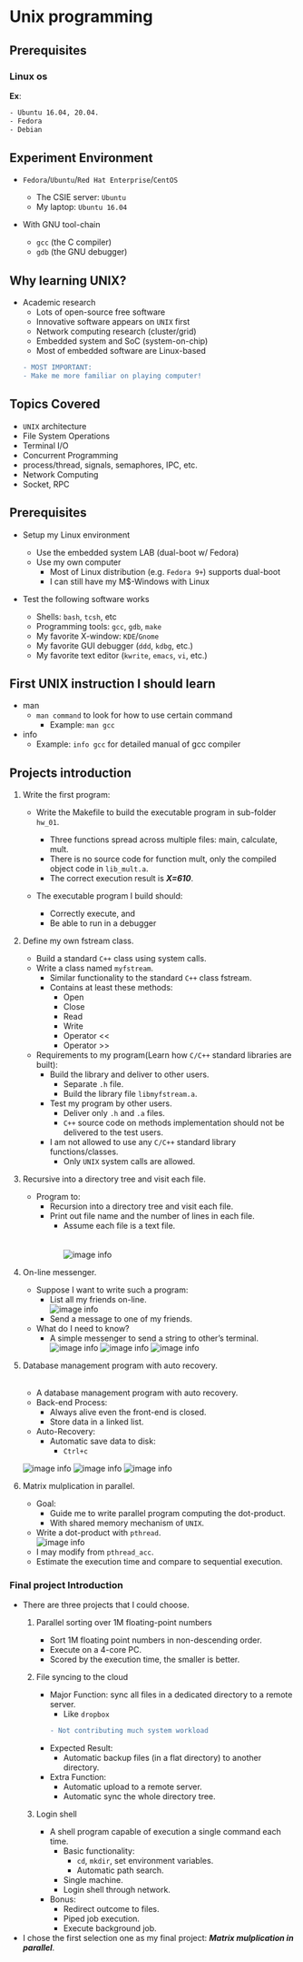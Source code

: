 <!---
<link href="style.css" rel="stylesheet"></link>
-->
# Unix programming

## Prerequisites

### Linux os
**Ex**:
```sh
- Ubuntu 16.04, 20.04.
- Fedora
- Debian
```

## Experiment Environment

- ```Fedora```/```Ubuntu```/```Red Hat Enterprise```/```CentOS```
	- The CSIE server: ```Ubuntu```
	- My laptop: ```Ubuntu 16.04```
	
- With GNU tool-chain
	- ```gcc``` (the C compiler)
	- ```gdb``` (the GNU debugger)


## Why learning UNIX?

- Academic research
	- Lots of open-source free software
	- Innovative software appears on ```UNIX``` first
	- Network computing research (cluster/grid)
	- Embedded system and SoC (system-on-chip)
	- Most of embedded software are Linux-based
	```diff
	- MOST IMPORTANT: 
	- Make me more familiar on playing computer!
	```

	


## Topics Covered

- ```UNIX``` architecture
- File System Operations
- Terminal I/O
- Concurrent Programming
- process/thread, signals, semaphores, IPC, etc.
- Network Computing
- Socket, RPC

## Prerequisites 

- Setup my Linux environment 
	- Use the embedded system LAB (dual-boot w/ Fedora)
	- Use my own computer
		- Most of Linux distribution (e.g. ```Fedora 9+```) supports dual-boot
		- I can still have my M$-Windows with Linux

- Test the following software works
	- Shells: ```bash```, ```tcsh```, etc
	- Programming tools: ```gcc```, ```gdb```, ```make```
	- My favorite X-window: ```KDE```/```Gnome```
	- My favorite GUI debugger (```ddd```, ```kdbg```, etc.)
	- My favorite text editor (```kwrite```, ```emacs```, ```vi```, etc.)

## First UNIX instruction I should learn

- man
	- ```man command``` to look for how to use certain command
		- Example: ```man gcc```
- info
	- Example: ```info gcc``` for detailed manual of gcc compiler

## Projects introduction

1. Write the first program:
	- Write the Makefile to build the executable program in sub-folder ```hw_01```.
		- Three functions spread across multiple files: main, calculate, mult.
		- There is no source code for function mult, only the compiled object code in ```lib_mult.a```.
		- The correct execution result is ***X=610***.
		
	- The executable program I build should:
		- Correctly execute, and
		- Be able to run in a debugger
	
2. Define my own fstream class.
	- Build a standard ```C++``` class using system calls.
	- Write a class named ```myfstream```.
		- Similar functionality to the standard ```C++``` class fstream.
		- Contains at least these methods:	
			- Open
			- Close
			- Read
			- Write
			- Operator <<
			- Operator >>
	- Requirements to my program(Learn how ```C/C++``` standard libraries are built):
		- Build the library and deliver to other users.
			- Separate ```.h``` file.
			- Build the library file ```libmyfstream.a```.
		- Test my program by other users.
			- Deliver only ```.h``` and ```.a``` files.
			- ```C++``` source code on methods implementation should not be delivered to the test users.
		- I am not allowed to use any ```C/C++``` standard library functions/classes.
			- Only ```UNIX``` system calls are allowed.

3. Recursive into a directory tree and visit each file.
	- Program to:
		- Recursion into a directory tree and visit each file.
		- Print out file name and the number of lines in each file.  
			- Assume each file is a text file.<br /><br /><br />
	![image info](photos/directory_tree.PNG)
				
4. On-line messenger.
	- Suppose I want to write such a program:  
		- List all my friends on-line.  
	![image info](photos/friends_online.PNG)
		- Send a message to one of my friends.
	- What do I need to know?
		- A simple messenger to send a string to other’s terminal.  
	![image info](photos/Helen.PNG)	![image info](photos/arrow.PNG)	![image info](photos/Mary.PNG)
	
5. Database management program with auto recovery.<br /><br />
	- A database management program with auto recovery.
	- Back-end Process:
		- Always alive even the front-end is closed.
		- Store data in a linked list.
	- Auto-Recovery:
		- Automatic save data to disk:
			- ```Ctrl+c```


	![image info](photos/front-end_process.PNG) ![image info](photos/arrow.PNG) [](<div style="width:80px; height:100px">)
																				![image info](photos/back-end-process.PNG)
																				[](</div>)
	


6. Matrix mulplication in parallel.		
	- Goal:
		- Guide me to write parallel program computing the dot-product.
		- With shared memory mechanism of ```UNIX```.
	- Write a dot-product with ```pthread```.\
	![image info](photos/matrix_mulplication_in_lec10b.PNG)
	- I may modify from ```pthread_acc```.
	- Estimate the execution time and compare to sequential execution.

### Final project Introduction

- There are three projects that I could choose.
	1. Parallel sorting over 1M floating-point numbers
		- Sort 1M floating point numbers in non-descending order.
		- Execute on a 4-core PC.
		- Scored by the execution time, the smaller is better.
	2. File syncing to the cloud
		- Major Function: sync all files in a dedicated directory to a remote server.
			- Like ```dropbox```
			```diff
			- Not contributing much system workload
			```
		- Expected Result:
			- Automatic backup files (in a flat directory) to another directory.
		- Extra Function:
			- Automatic upload to a remote server.
			- Automatic sync the whole directory tree.

	3. Login shell
		- A shell program capable of execution a single command each time.
			- Basic functionality:
				- ```cd```, ```mkdir```, set environment variables.
				- Automatic path search.
			- Single machine.
            - Login shell through network.
        - Bonus:
			- Redirect outcome to files. 
			- Piped job execution. 
			- Execute background job. 
- I chose the first selection one as my final project: ***Matrix mulplication in parallel***.




	

